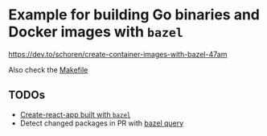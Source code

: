 # Example for building Go binaries and Docker images with `bazel`


<https://dev.to/schoren/create-container-images-with-bazel-47am> 

Also check the [Makefile](./Makefile)

## TODOs

- [Create-react-app built with `bazel`](https://github.com/bazelbuild/rules_nodejs/tree/stable/examples/create-react-app)
- Detect changed packages in PR with [bazel query](https://github.com/bazelbuild/bazel/blob/ca1d20fdfa95dad533c64aba08ba9d7d98be41b7/scripts/ci/ci.sh#L45-L66)


